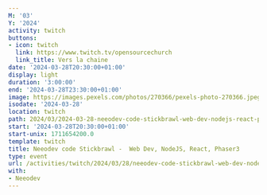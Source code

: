 ```yaml
---
M: '03'
Y: '2024'
activity: twitch
buttons:
- icon: twitch
  link: https://www.twitch.tv/opensourcechurch
  link_title: Vers la chaine
date: '2024-03-28T20:30:00+01:00'
display: light
duration: '3:00:00'
end: '2024-03-28T23:30:00+01:00'
image: https://images.pexels.com/photos/270366/pexels-photo-270366.jpeg
isodate: '2024-03-28'
location: twitch
path: 2024/03/2024-03-28-neeodev-code-stickbrawl-web-dev-nodejs-react-phaser3.md
start: '2024-03-28T20:30:00+01:00'
start-unix: 1711654200.0
template: twitch
title: Neeodev code Stickbrawl -  Web Dev, NodeJS, React, Phaser3
type: event
url: /activities/twitch/2024/03/28/neeodev-code-stickbrawl-web-dev-nodejs-react-phaser3
with:
- Neeodev
---
```


